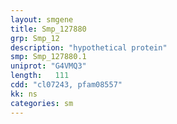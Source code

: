 ```yaml
---
layout: smgene
title: Smp_127880
grp: Smp_12
description: "hypothetical protein"
smp: Smp_127880.1
uniprot: "G4VMQ3"
length:   111
cdd: "cl07243, pfam08557"
kk: ns
categories: sm
---
```

